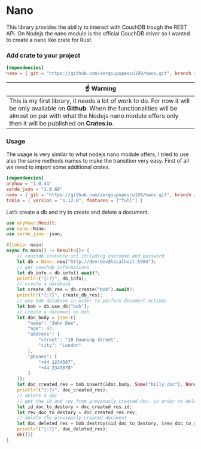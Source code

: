 # Nano 

This library provides the ability to interact with CouchDB trough the REST API. On Nodejs the nano module is the official CouchDB driver so I wanted to create a nano like crate for Rust.

### Add crate to your project

```toml
[dependencies]
nano = { git = "https://github.com/sergiupopescu199/nano.git", branch = "master" }
```

| :point_up: Warning                                           |
| ------------------------------------------------------------ |
| This is my first library, it needs a lot of work to do. For now it will be only available on **Github**. When the functionalities will be almost on par with what the Nodejs nano module offers only then it will be published on **Crates.io**. |

### Usage

The usage is very similar to what nodejs nano module offers, I tried to use also the same methods names to make the transition very easy.
First of all we need to import some additional crates.

```toml
[dependencies]
anyhow = "1.0.44"
serde_json = "1.0.68"
nano = { git = "https://github.com/sergiupopescu199/nano.git", branch = "master" }
tokio = { version = "1.12.0", features = ["full"] }
```

 Let’s create a db and try to create and delete a document.

```rust
use anyhow::Result;
use nano::Nano;
use serde_json::json;

#[tokio::main]
async fn main() -> Result<()> {
    // couchdb instance url including username and password
    let db = Nano::new("http://dev:dev@localhost:5984");
    // get couchdb informations
    let db_info = db.info().await?;
    println!("{:?}", db_info);
    // create a database
    let create_db_res = db.create("bob").await?;
    println!("{:?}", create_db_res);
    // use bob database in order to perform document actions
    let bob = db.use_db("bob");
    // create a document on bob
    let doc_body = json!({
        "name": "John Doe",
        "age": 43,
        "address": {
            "street": "10 Downing Street",
            "city": "London"
        },
        "phones": [
            "+44 1234567",
            "+44 2345678"
        ]
    });
    let doc_created_res = bob.insert(&doc_body, Some("billy_doc"), None).await?;
    println!("{:?}", doc_created_res);
    // delete a doc
    // get the id and rev from previously created doc, in order to delete a doc we must provide the id and rev
    let id_doc_to_destory = doc_created_res.id;
    let rev_doc_to_destory = doc_created_res.rev;
    // delete the previously created document
    let doc_deleted_res = bob.destroy(&id_doc_to_destory, &rev_doc_to_destory).await?;
    println!("{:?}", doc_deleted_res);
    Ok(())
}
```

